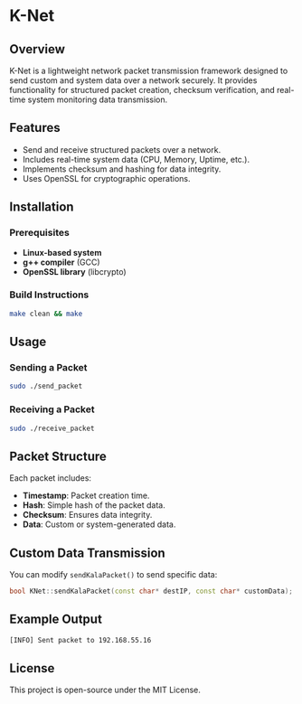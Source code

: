 # K-Net

## Overview
K-Net is a lightweight network packet transmission framework designed to send custom and system data over a network securely. It provides functionality for structured packet creation, checksum verification, and real-time system monitoring data transmission.

## Features
- Send and receive structured packets over a network.
- Includes real-time system data (CPU, Memory, Uptime, etc.).
- Implements checksum and hashing for data integrity.
- Uses OpenSSL for cryptographic operations.

## Installation
### Prerequisites
- **Linux-based system**
- **g++ compiler** (GCC)
- **OpenSSL library** (libcrypto)

### Build Instructions
```bash
make clean && make
```

## Usage
### Sending a Packet
```bash
sudo ./send_packet
```
### Receiving a Packet
```bash
sudo ./receive_packet
```

## Packet Structure
Each packet includes:
- **Timestamp**: Packet creation time.
- **Hash**: Simple hash of the packet data.
- **Checksum**: Ensures data integrity.
- **Data**: Custom or system-generated data.

## Custom Data Transmission
You can modify `sendKalaPacket()` to send specific data:
```cpp
bool KNet::sendKalaPacket(const char* destIP, const char* customData);
```


## Example Output
```bash
[INFO] Sent packet to 192.168.55.16
```

## License
This project is open-source under the MIT License.

